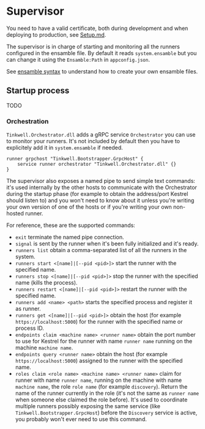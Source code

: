 # Supervisor

You need to have a valid certificate, both during development and when deploying to production, see [Setup.md](Setup.md).

The supervisor is in charge of starting and monitoring all the runners configured in the ensamble file. By default it reads `system.ensamble` but you can change it using the `Ensamble:Path` in `appconfig.json`.

See [ensamble syntax](Ensamble.md) to understand how to create your own ensamble files.

## Startup process

TODO

### Orchestration

`Tinkwell.Orchestrator.dll` adds a gRPC service `Orchestrator` you can use to monitor your runners. It's not included by default then you have to explicitely add it in `system.ensamble` if needed.

```
runner grpchost "Tinkwell.Bootstrapper.GrpcHost" {
	service runner orchestrator "Tinkwell.Orchestrator.dll" {}
}
```

The supervisor also exposes a named pipe to send simple text commands: it's used internally by the other hosts to communicate with the Orchestrator during the startup phase (for example to obtain the address/port Kestrel should listen to) and you won't need to know about it unless you're writing your own version of one of the hosts or if you're writing your own non-hosted runner.

For reference, these are the supported commands:

* `exit` terminate the named pipe connection.
* `signal` is sent by the runner when it's been fully initialized and it's ready.
* `runners list` obtain a comma-separated list of all the runners in the system.
* `runners start <[name]|[--pid <pid>]>` start the runner with the specified name.
* `runners stop <[name]|[--pid <pid>]>` stop the runner with the specified name (kills the process).
* `runners restart <[name]|[--pid <pid>]>` restart the runner with the specified name.
* `runners add <name> <path>` starts the specified process and register it as runner.
* `runners get <[name]|[--pid <pid>]>` obtain the host (for example `https://localhost:5000`) for the runner with the specified name or process ID.
* `endpoints claim <machine name> <runner name>` obtain the port number to use for Kestrel for the runner with name `runner name` running on the machine `machine name`.
* `endpoints query <runner name>` obtain the host (for example `https://localhost:5000`) assigned to the runner with the specified name.
* `roles claim <role name> <machine name> <runner name>` claim for runner with name `runner name`, running on the machine with name `machine name`, the role `role name` (for example `discovery`). Return the name of the runner currently in the role (it's not the same as `runner name` when someone else claimed the role before). It's used to coordinate multiple runners possibly exposing the same service (like `Tinkwell.Bootstrapper.GrpcHost`) before the `Discovery` service is active, you probably won't ever need to use this command.